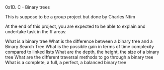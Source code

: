 0x1D. C - Binary trees

This is suppose to be a group project but done by Charles Ntim

At the end of this project, you are expected to be able to explain and undertake task in the ff areas:

What is a binary tree
What is the difference between a binary tree and a Binary Search Tree
What is the possible gain in terms of time complexity compared to linked lists
What are the depth, the height, the size of a binary tree
What are the different traversal methods to go through a binary tree
What is a complete, a full, a perfect, a balanced binary tree

